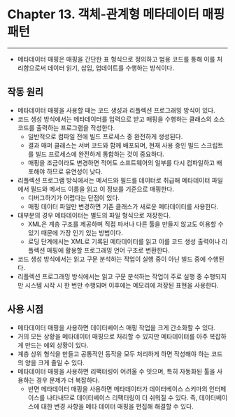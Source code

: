 # Chapter 13. 객체-관계형 메타데이터 매핑 패턴
- - -

* 메타데이터 매핑은 매핑을 간단한 표 형식으로 정의하고 범용 코드를 통해 이를 처리함으로써 데이터 읽기, 삽입, 업데이트를 수행하는 방식이다.

## 작동 원리
* 메타데이터 매핑을 사용할 때는 코드 생성과 리플렉션 프로그래밍 방식이 있다.
* 코드 생성 방식에서는 메타데이터를 입력으로 받고 매핑을 수행하는 클래스의 소스코드를 출력하는 프로그램을 작성한다.
  * 일반적으로 컴파일 전에 빌드 프로세스 중 완전하게 생성된다.
  * 결과 매퍼 클래스는 서버 코드와 함께 배포되며, 현재 사용 중인 빌드 스크립트를 빌드 프로세스에 완전하게 통합하는 것이 중요하다.
  * 매핑을 조금이라도 변경하면 적어도 소프트웨어의 일부를 다시 컴파일하고 배포해야 하므로 유연성이 낮다.
* 리플렉션 프로그램 방식에서는 메서드와 필드를 데이터로 취급해 메타데이터 파일에서 필드와 메서드 이름을 읽고 이 정보를 기준으로 매핑한다.
  * 디버그하기가 어렵다는 단점이 있다.
  * 매핑 데이터 파일만 변경하면 기존 클래스가 새로운 메타데이터를 사용한다.
* 대부분의 경우 메타데이터는 별도의 파일 형식으로 저장한다.
  * XML은 계층 구조를 제공하며 직접 파서나 다른 툴을 만들지 않고도 이용할 수 있기 때문에 가장 인기 있는 방법이다.
  * 로딩 단계에서는 XML로 기록된 메타데이터를 읽고 이를 코드 생성 출력이나 리플렉션 매핑에 활용할 프로그래밍 언어 구조로 변환한다.
* 코드 생성 방식에서는 읽고 구문 분석하는 작업이 실행 중이 아닌 빌드 중에 수행된다.
* 리플렉션 프로그래밍 방식에서는 읽고 구문 분석하는 작업이 주로 실행 중 수행되지만 시스템 시작 시 한 번만 수행되며 이후에는 메모리에 저장된 표현을 사용한다.

## 사용 시점
* 메타데이터 매핑을 사용하면 데이터베이스 매핑 작업을 크게 간소화할 수 있다.
* 거의 모든 상황을 메타데이터 매핑으로 처리할 수 있지만 메타데이터를 아주 복잡하게 만드는 에외 상황이 있다.
* 계층 상위 형식을 만들고 공통적인 동작을 모두 처리하게 하면 작성해야 하는 코드의 양을 크게 줄일 수 있다.
* 메타데이터 매핑을 사용하면 리팩터링이 어려울 수 잇으며, 특히 자동화된 툴을 사용하는 경우 문제가 더 복잡하다.
  * 반면 메타데이터 매핑을 사용하면 메타데이터가 데이터베이스 스키마의 인터페이스를 나타내므로 데이터베이스 리팩터링이 더 쉬워질 수 있다. 즉, 데이터베이스에 대한 변경 사항을 메타 데이터 매핑을 편집해 해결할 수 있다.
